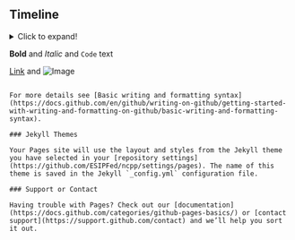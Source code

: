## Timeline
<details>
  <summary>Click to expand!</summary>
  
- August: NCPP solicitation released and distributed through NOAA EDMC
- September: Submission deadline and project selection
- October: Kickoff meeting ESIP/BDP and selected projects
- November: Architecture diagram sharing/discussion. Set up each team with credentials and least-permissions on AWS
- December: Initial group meeting between NCPP projects and cloud-provider team
- January: NCPP project leads attend the ESIP January Meeting & share project status during all-project checkin. 
- February:
- March:
- April:
- May:
- June:
- Present project status/outcome at ESIP July Meeting.
 </details>



**Bold** and _Italic_ and `Code` text

[Link](url) and ![Image](src)
```

For more details see [Basic writing and formatting syntax](https://docs.github.com/en/github/writing-on-github/getting-started-with-writing-and-formatting-on-github/basic-writing-and-formatting-syntax).

### Jekyll Themes

Your Pages site will use the layout and styles from the Jekyll theme you have selected in your [repository settings](https://github.com/ESIPFed/ncpp/settings/pages). The name of this theme is saved in the Jekyll `_config.yml` configuration file.

### Support or Contact

Having trouble with Pages? Check out our [documentation](https://docs.github.com/categories/github-pages-basics/) or [contact support](https://support.github.com/contact) and we’ll help you sort it out.

